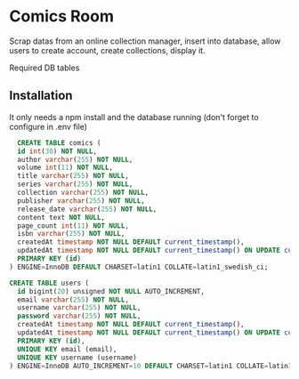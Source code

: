 
# Comics Room

Scrap datas from an online collection manager, insert into database, allow users to create account, create collections, display it.

Required DB tables


## Installation

It only needs a npm install and the database running (don't forget to configure in .env file)

```sql
  CREATE TABLE comics (
  id int(30) NOT NULL,
  author varchar(255) NOT NULL,
  volume int(11) NOT NULL,
  title varchar(255) NOT NULL,
  series varchar(255) NOT NULL,
  collection varchar(255) NOT NULL,
  publisher varchar(255) NOT NULL,
  release_date varchar(255) NOT NULL,
  content text NOT NULL,
  page_count int(11) NOT NULL,
  isbn varchar(255) NOT NULL,
  createdAt timestamp NOT NULL DEFAULT current_timestamp(),
  updatedAt timestamp NOT NULL DEFAULT current_timestamp() ON UPDATE current_timestamp(),
  PRIMARY KEY (id)
) ENGINE=InnoDB DEFAULT CHARSET=latin1 COLLATE=latin1_swedish_ci;

CREATE TABLE users (
  id bigint(20) unsigned NOT NULL AUTO_INCREMENT,
  email varchar(255) NOT NULL,
  username varchar(255) NOT NULL,
  password varchar(255) NOT NULL,
  createdAt timestamp NOT NULL DEFAULT current_timestamp(),
  updatedAt timestamp NOT NULL DEFAULT current_timestamp() ON UPDATE current_timestamp(),
  PRIMARY KEY (id),
  UNIQUE KEY email (email),
  UNIQUE KEY username (username)
) ENGINE=InnoDB AUTO_INCREMENT=10 DEFAULT CHARSET=latin1 COLLATE=latin1_swedish_ci;
```
